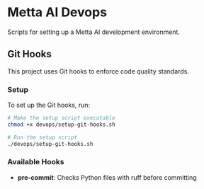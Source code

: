 # Metta AI Devops

Scripts for setting up a Metta AI development environment.

## Git Hooks

This project uses Git hooks to enforce code quality standards.

### Setup

To set up the Git hooks, run:

```bash
# Make the setup script executable
chmod +x devops/setup-git-hooks.sh

# Run the setup script
./devops/setup-git-hooks.sh
```

### Available Hooks

- **pre-commit**: Checks Python files with ruff before committing

